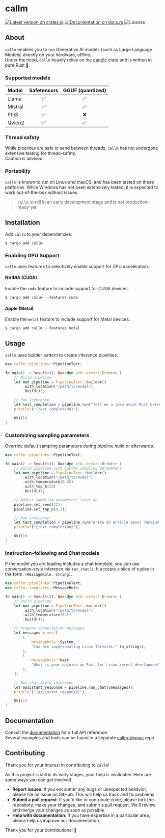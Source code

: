 # callm
[![Latest version on crates.io](https://img.shields.io/crates/v/callm?style=plastic)](https://crates.io/crates/callm)
[![Documentation on docs.rs](https://img.shields.io/docsrs/callm?style=plastic)](https://docs.rs/callm)
![License](https://img.shields.io/crates/l/callm?style=plastic)

## About
`callm` enables you to run Generative AI models (such as Large Language Models) directly on your hardware, offline.   
Under the hood, `callm` heavily relies on the [candle](https://github.com/huggingface/candle) crate and is written in pure Rust 🦀.

### Supported models

| Model | Safetensors | GGUF (quantized) |
| :--- | :---: | :---: |
| Llama | ✅ | ✅ |
| Mistral | ✅ | ✅ |
| Phi3 | ✅ | ❌ |
| Qwen2 | ✅ | ✅ |

### Thread safety
While pipelines are safe to send between threads, `callm` has not undergone extensive testing for thread-safety.   
Caution is advised.

### Portability
`callm` is known to run on Linux and macOS, and has been tested on these platforms. While Windows has not been extensively tested, it is expected to work out-of-the-box without issues.

> `callm` is still in an early development stage and is not production-ready yet.

## Installation
Add `callm` to your dependencies:
```
$ cargo add callm
```

### Enabling GPU Support
`callm` uses features to selectively enable support for GPU acceleration.

#### NVIDIA (CUDA)
Enable the `cuda` feature to include support for CUDA devices.

```
$ cargo add callm --features cuda
```

#### Apple (Metal)
Enable the `metal` feature to include support for Metal devices.

```
$ cargo add callm --features metal
```

## Usage
`callm` uses builder pattern to create inference pipelines.

```rust
use callm::pipelines::PipelineText;

fn main() -> Result<(), Box<dyn std::error::Error>> {
    // Build pipeline
    let mut pipeline = PipelineText::builder()
        .with_location("/path/to/model")
        .build()?;

    // Run inference
    let text_completion = pipeline.run("Tell me a joke about Rust borrow checker")?;
    println!("{text_completion}");

    Ok(())
}
```

### Customizing sampling parameters
Override default sampling parameters during pipeline build or afterwards.

```rust
use callm::pipelines::PipelineText;

fn main() -> Result<(), Box<dyn std::error::Error>> {
    // Build pipeline with custom sampling parameters
    let mut pipeline = PipelineText::builder()
        .with_location("/path/to/model")
        .with_temperature(0.65)
        .with_top_k(25)
        .build()?;

    // Adjust sampling parameters later on
    pipeline.set_seed(42);
    pipeline.set_top_p(0.3);

    // Run inference
    let text_completion = pipeline.run("Write an article about Pentium F00F bug")?;
    println!("{text_completion}");

    Ok(())
}
```


### Instruction-following and Chat models
If the model you are loading includes a chat template, you can use conversation-style inference via `run_chat()`. It accepts a slice of tuples in the form: `(MessageRole, String)`.

```rust
use callm::pipelines::PipelineText;
use callm::templates::MessageRole;

fn main() -> Result<(), Box<dyn std::error::Error>> {
    // Build pipeline
    let mut pipeline = PipelineText::builder()
        .with_location("/path/to/model")
        .with_temperature(0.1)
        .build()?;

    // Prepare conversation messages
    let messages = vec![
        (
            MessageRole::System,
            "You are impersonating Linus Torvalds.".to_string(),
        ),
        (
            MessageRole::User,
            "What is your opinion on Rust for Linux kernel development?".to_string(),
        ),
    ];

    // Run chat-style inference
    let assistant_response = pipeline.run_chat(&messages)?;
    println!("{assistant_response}");

    Ok(())
}
```

## Documentation
Consult the [documentation](https://docs.rs/callm/) for a full API reference.   
Several examples and tools can be found in a separate [callm-demos](https://github.com/MistApproach/callm-demos) repo.

## Contributing
Thank you for your interest in contributing to `callm`!

As this project is still in its early stages, your help is invaluable. Here are some ways you can get involved:

* **Report issues**: If you encounter any bugs or unexpected behavior, please file an issue on GitHub. This will help us track and fix problems.
* **Submit a pull request**: If you'd like to contribute code, please fork the repository, make your changes, and submit a pull request. We'll review and merge your changes as soon as possible.
* **Help with documentation**: If you have expertise in a particular area, please help us improve our documentation.

Thank you for your contributions! 💪
